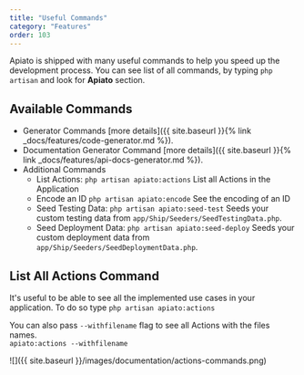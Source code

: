 ```yaml
---
title: "Useful Commands"
category: "Features"
order: 103
---
```


Apiato is shipped with many useful commands to help you speed up the development process. 
You can see list of all commands, by typing `php artisan` and look for **Apiato** section.

## Available Commands

- Generator Commands [more details]({{ site.baseurl }}{% link _docs/features/code-generator.md %}).
- Documentation Generator Command [more details]({{ site.baseurl }}{% link _docs/features/api-docs-generator.md %}).
- Additional Commands
    - List Actions: `php artisan apiato:actions` List all Actions in the Application
    - Encode an ID `php artisan apiato:encode` See the encoding of an ID
    - Seed Testing Data: `php artisan apiato:seed-test` Seeds your custom testing data from `app/Ship/Seeders/SeedTestingData.php`.
    - Seed Deployment Data: `php artisan apiato:seed-deploy` Seeds your custom deployment data from `app/Ship/Seeders/SeedDeploymentData.php`.

    
## List All Actions Command 

It's useful to be able to see all the implemented use cases in your application. To do so type
`php artisan apiato:actions`

You can also pass `--withfilename` flag to see all Actions with the files names.  
`apiato:actions --withfilename`
    
![]({{ site.baseurl }}/images/documentation/actions-commands.png)
